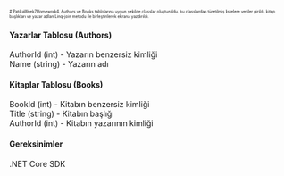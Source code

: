<span style="font-size:0.5em;"># PatikaWeek7Homework4,  Authors ve Books tablolarına uygun şekilde classlar oluşturuldu, bu classlardan türetilmiş listelere veriler girildi, kitap başlıkları ve yazar adları Linq-join metodu ile birleştirilerek ekrana yazdırıldı.

<H4>Yazarlar Tablosu (Authors)</H4>
      AuthorId (int) - Yazarın benzersiz kimliği<br>
      Name (string) - Yazarın adı<br>

<H4>Kitaplar Tablosu (Books)</H4>
    BookId (int) - Kitabın benzersiz kimliği <br>   
    Title (string) - Kitabın başlığı    <br>
    AuthorId (int) - Kitabın yazarının kimliği<br>

<H4>Gereksinimler</H4>
.NET Core SDK<br>
</span>
